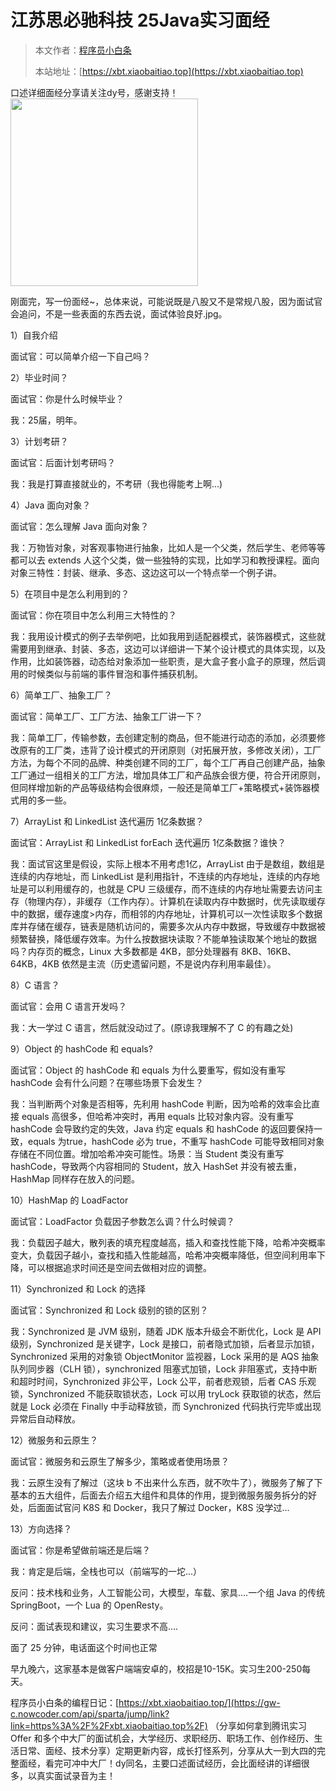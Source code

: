 # 江苏思必驰科技 25Java实习面经

> 本文作者：[程序员小白条](https://github.com/luoye6)
>
> 本站地址：[https://xbt.xiaobaitiao.top](https://xbt.xiaobaitiao.top)

口述详细面经分享请关注dy号，感谢支持！
<img src="https://pic.yupi.icu/5563/202507082004834.png" width="300" height="300" />

刚面完，写一份面经~，总体来说，可能说既是八股又不是常规八股，因为面试官会追问，不是一些表面的东西去说，面试体验良好.jpg。

1）自我介绍

面试官：可以简单介绍一下自己吗？

2）毕业时间？

面试官：你是什么时候毕业？

我：25届，明年。

3）计划考研？

面试官：后面计划考研吗？

我：我是打算直接就业的，不考研（我也得能考上啊...)

4）Java 面向对象？

面试官：怎么理解 Java 面向对象？

我：万物皆对象，对客观事物进行抽象，比如人是一个父类，然后学生、老师等等都可以去 extends 人这个父类，做一些独特的实现，比如学习和教授课程。面向对象三特性：封装、继承、多态、这边这可以一个特点举一个例子讲。

5）在项目中是怎么利用到的？

面试官：你在项目中怎么利用三大特性的？

我：我用设计模式的例子去举例吧，比如我用到适配器模式，装饰器模式，这些就需要用到继承、封装、多态，这边可以详细讲一下某个设计模式的具体实现，以及作用，比如装饰器，动态给对象添加一些职责，是大盒子套小盒子的原理，然后调用的时候类似与前端的事件冒泡和事件捕获机制。

6）简单工厂、抽象工厂？

面试官：简单工厂、工厂方法、抽象工厂讲一下？

我：简单工厂，传输参数，去创建定制的商品，但不能进行动态的添加，必须要修改原有的工厂类，违背了设计模式的开闭原则（对拓展开放，多修改关闭），工厂方法，为每个不同的品牌、种类创建不同的工厂，每个工厂再自己创建产品，抽象工厂通过一组相关的工厂方法，增加具体工厂和产品族会很方便，符合开闭原则，但同样增加新的产品等级结构会很麻烦，一般还是简单工厂+策略模式+装饰器模式用的多一些。

7）ArrayList 和 LinkedList 迭代遍历 1亿条数据？

面试官：ArrayList 和 LinkedList forEach 迭代遍历 1亿条数据？谁快？

我：面试官这里是假设，实际上根本不用考虑1亿，ArrayList 由于是数组，数组是连续的内存地址，而 LinkedList 是利用指针，不连续的内存地址，连续的内存地址是可以利用缓存的，也就是 CPU 三级缓存，而不连续的内存地址需要去访问主存（物理内存），非缓存（工作内存）。计算机在读取内存中数据时，优先读取缓存中的数据，缓存速度>内存，而相邻的内存地址，计算机可以一次性读取多个数据库并存储在缓存，链表是随机访问的，需要多次从内存中数据，导致缓存中数据被频繁替换，降低缓存效率。为什么按数据块读取？不能单独读取某个地址的数据吗？内存页的概念，Linux 大多数都是 4KB，部分处理器有 8KB、16KB、64KB，4KB 依然是主流（历史遗留问题，不是说内存利用率最佳）。

8）C 语言？

面试官：会用 C 语言开发吗？

我：大一学过 C 语言，然后就没动过了。(原谅我理解不了 C 的有趣之处)

9）Object 的 hashCode 和 equals?

面试官：Object 的 hashCode 和 equals 为什么要重写，假如没有重写 hashCode 会有什么问题？在哪些场景下会发生？

我：当判断两个对象是否相等，先利用 hashCode 判断，因为哈希的效率会比直接 equals 高很多，但哈希冲突时，再用 equals 比较对象内容。没有重写 hashCode 会导致约定的失效，Java 约定 equals 和 hashCode 的返回要保持一致，equals 为true，hashCode 必为 true，不重写 hashCode 可能导致相同对象存储在不同位置。增加哈希冲突可能性。场景：当 Student 类没有重写 hashCode，导致两个内容相同的 Student，放入 HashSet 并没有被去重，HashMap 同样存在放入的问题。

10）HashMap 的 LoadFactor

面试官：LoadFactor 负载因子参数怎么调？什么时候调？

我：负载因子越大，散列表的填充程度越高，插入和查找性能下降，哈希冲突概率变大，负载因子越小，查找和插入性能越高，哈希冲突概率降低，但空间利用率下降，可以根据追求时间还是空间去做相对应的调整。

11）Synchronized 和 Lock 的选择

面试官：Synchronized 和 Lock 级别的锁的区别？

我：Synchronized 是 JVM 级别，随着 JDK 版本升级会不断优化，Lock 是 API 级别，Synchronized 是关键字，Lock 是接口，前者隐式加锁，后者显示加锁，Synchronized 采用的对象锁 ObjectMonitor 监视器，Lock 采用的是 AQS 抽象队列同步器（CLH 锁），synchronized 阻塞式加锁，Lock 非阻塞式，支持中断和超时时间，Synchronized 非公平，Lock 公平，前者悲观锁，后者 CAS 乐观锁，Synchronized 不能获取锁状态，Lock 可以用 tryLock 获取锁的状态，然后就是 Lock 必须在 Finally 中手动释放锁，而 Synchronized 代码执行完毕或出现异常后自动释放。

12）微服务和云原生？

面试官：微服务和云原生了解多少，策略或者使用场景？

我：云原生没有了解过（这块 b 不出来什么东西，就不吹牛了），微服务了解了下基本的五大组件，后面去介绍五大组件和具体的作用，提到微服务服务拆分的好处，后面面试官问 K8S 和 Docker，我只了解过 Docker，K8S 没学过...

13）方向选择？

面试官：你是希望做前端还是后端？

我：肯定是后端，全栈也可以（前端写的一坨...）



反问：技术栈和业务，人工智能公司，大模型，车载、家具....一个组 Java 的传统 SpringBoot，一个 Lua 的 OpenResty。

反问：面试表现和建议，实习生要求不高....



面了 25 分钟，电话面这个时间也正常

早九晚六，这家基本是做客户端端安卓的，校招是10-15K。实习生200-250每天。

程序员小白条的编程日记：[https://xbt.xiaobaitiao.top/](https://gw-c.nowcoder.com/api/sparta/jump/link?link=https%3A%2F%2Fxbt.xiaobaitiao.top%2F) （分享如何拿到腾讯实习 Offer 和多个中大厂的面试机会，大学经历、求职经历、职场工作、创作经历、生活日常、面经、技术分享）定期更新内容，成长打怪系列，分享从大一到大四的完整面经，看完可冲中大厂！dy同名，主要口述面试经历，会比面经讲的详细很多，以真实面试录音为主！


